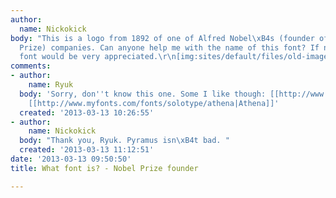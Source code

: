 ```yaml
---
author:
  name: Nickokick
body: "This is a logo from 1892 of one of Alfred Nobel\xB4s (founder of the Nobel
  Prize) companies. Can anyone help me with the name of this font? If not, a similar
  font would be very appreciated.\r\n[img:sites/default/files/old-images/ngab_4384.jpg]"
comments:
- author:
    name: Ryuk
  body: 'Sorry, don''t know this one. Some I like though: [[http://www.myfonts.com/fonts/nicksfonts/pyramus-nf|Pyramus]],
    [[http://www.myfonts.com/fonts/solotype/athena|Athena]]'
  created: '2013-03-13 10:26:55'
- author:
    name: Nickokick
  body: "Thank you, Ryuk. Pyramus isn\xB4t bad. "
  created: '2013-03-13 11:12:51'
date: '2013-03-13 09:50:50'
title: What font is? - Nobel Prize founder

---
```

